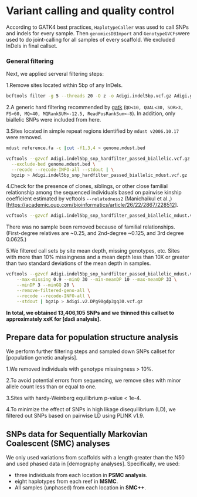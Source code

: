 Variant calling and quality control
================

According to GATK4 best practices, `HaplotypeCaller` was used to call
SNPs and indels for every sample. Then `genomicsDBImport` and
`GenotypeGVCFs`were used to do joint-calling for all samples of every
scaffold. We excluded InDels in final callset.

### General filtering

Next, we applied serveral filtering steps:

1.Remove sites located within 5bp of any InDels.

``` bash
bcftools filter -g 5 --threads 20 -O z -o Adigi.indel5bp.vcf.gz Adigi.gatk_raw.vcf.gz
```

2.A generic hard filtering recommended by
[gatk](https://gatk.broadinstitute.org/hc/en-us/articles/360035890471-Hard-filtering-germline-short-variants)
(`QD<10, QUAL<30, SOR>3, FS>60, MQ<40, MQRankSUM<-12.5, ReadPosRankSum<-8`).
In addition, only biallelic SNPs were included from here.

3.Sites located in simple repeat regions identified by
`mdust v2006.10.17` were removed.

``` bash
mdust reference.fa -c |cut -f1,3,4 > genome.mdust.bed

vcftools --gzvcf Adigi.indel5bp_snp_hardfilter_passed_biallelic.vcf.gz \
  --exclude-bed genome.mdust.bed \
  --recode --recode-INFO-all --stdout | \
  bgzip > Adigi.indel5bp_snp_hardfilter_passed_biallelic_mdust.vcf.gz
```

4.Check for the presence of clones, siblings, or other close familial
relationship among the sequenced individuals based on pairwise kinship
coefficient estimated by vcftools `--relatedness2` (Manichaikul et
al.,)\[<https://academic.oup.com/bioinformatics/article/26/22/2867/228512>\].

``` bash
vcftools --gzvcf Adigi.indel5bp_snp_hardfilter_passed_biallelic_mdust.vcf.gz --relatedness2 --out indel5bp_snp_hardfilter_passed_biallelic_mdust
```

There was no sample been removed because of familial relationships.
(First-degree relatives are \~0.25, and 2nd-degree \~0.125, and 3rd
degree 0.0625.)

5.We filtered call sets by site mean depth, missing genotypes, etc.
Sites with more than 10% missingness and a mean depth less than 10X or
greater than two standard deviations of the mean depth in samples.

``` bash
vcftools --gzvcf Adigi.indel5bp_snp_hardfilter_passed_biallelic_mdust.vcf.gz \
    --max-missing 0.9 --minQ 30 --min-meanDP 10 --max-meanDP 33 \
    --minDP 3 --minGQ 20 \
    --remove-filtered-geno-all \
    --recode --recode-INFO-all \
    --stdout | bgzip > Adigi.v2.DPg90gdp3gq30.vcf.gz
```

**In total, we obtained 13,406,105 SNPs and we thinned this callset to
approximately xxK for \[dadi analysis\].**

## Prepare data for population structure analysis

We perform further filtering steps and sampled down SNPs callset for
\[population genetic analysis\].

1.We removed individuals with genotype missingness &gt; 10%.

2.To avoid potential errors from sequencing, we remove sites with minor
allele count less than or equal to one.

3.Sites with hardy-Weinberg equilibrium p-value &lt; 1e-4.

4.To minimize the effect of SNPs in high likage disequilibrium (LD), we
filtered out SNPs based on pairwise LD using PLINK v1.9.

## SNPs data for Sequentially Markovian Coalescent (SMC) analyses

We only used variations from scaffolds with a length greater than the
N50 and used phased data in \[demography analyses\]. Specifically, we
used:

-   three individuals from each location in **PSMC analysis**.
-   eight haplotypes from each reef in **MSMC**.
-   All samples (unphased) from each location in **SMC++**.
